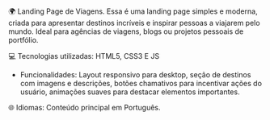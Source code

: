 🌍 Landing Page de Viagens.
Essa é uma landing page simples e moderna, criada para apresentar destinos incríveis e inspirar pessoas a viajarem pelo mundo. Ideal para agências de viagens, blogs ou projetos pessoais de portfólio.

💻 Tecnologias utilizadas:
HTML5, CSS3 E JS

- Funcionalidades: Layout responsivo para desktop, seção de destinos com imagens e descrições, botões chamativos para incentivar ações do usuário, animações suaves para destacar elementos importantes.

🌐 Idiomas:
Conteúdo principal em Português.
